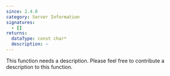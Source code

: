 ```yaml
---
since: 2.4.0
category: Server Information
signatures:
  - []
returns:
  dataType: const char*
  description: ~
---
```


This function needs a description. Please feel free to contribute a description to this function.
